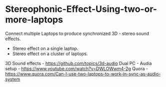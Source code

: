 # Stereophonic-Effect-Using-two-or-more-laptops

Connect multiple Laptops to produce synchronized 3D - stereo sound effects.
- Stereo effect on a single laptop.
- Stereo effect on a cluster of laptops.


3D Sound effects - https://github.com/topics/3d-audio
Dual PC - Audia setup - https://www.youtube.com/watch?v=DWLOWwm4-2g
Quora - https://www.quora.com/Can-I-use-two-laptops-to-work-in-sync-as-audio-system 

